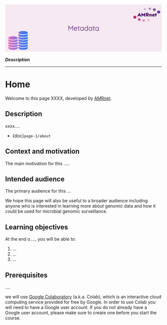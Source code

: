 ![banner](banner.jpg)

***Description***

---

# Home

Welcome to this page XXXX, developed by [AMRnet](https://www.amrnet.org/). 


## Description

xxxx....

* {doc}`page-1/about`

## Context and motivation

The main motivation for this .....


## Intended audience

The primary audience for this ...

We hope this page will also be useful to a broader audience including anyone who is interested in learning more about genomic data and how it could be used for microbial genomic surveillance.


## Learning objectives

At the end o...., you will be able to:

1. ...
2. ...
3. ...


## Prerequisites

....

we will use [Google Colaboratory](https://colab.research.google.com/) (a.k.a. Colab), which is an interactive cloud computing service provided for free by Google. In order to use Colab you will need to have a Google user account. If you do not already have a Google user account, please make sure to create one before you start the course.
